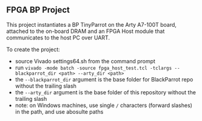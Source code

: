 ## FPGA BP Project
This project instantiates a BP TinyParrot on the Arty A7-100T board, attached to the on-board
DRAM and an FPGA Host module that communicates to the host PC over UART.

To create the project:
* source Vivado settings64.sh from the command prompt
* run `vivado -mode batch -source fpga_host_test.tcl -tclargs --blackparrot_dir <path> --arty_dir <path>`
* the `--blackparrot_dir` argument is the base folder for BlackParrot repo without the trailing slash
* the `--arty_dir` argument is the base folder of this repository without the trailing slash
* note: on Windows machines, use single `/` characters (forward slashes) in the path, and use abosulte paths


